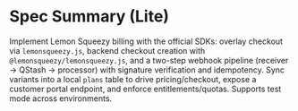 # Spec Summary (Lite)

Implement Lemon Squeezy billing with the official SDKs: overlay checkout via `lemonsqueezy.js`, backend checkout creation with `@lemonsqueezy/lemonsqueezy.js`, and a two-step webhook pipeline (receiver → QStash → processor) with signature verification and idempotency. Sync variants into a local `plans` table to drive pricing/checkout, expose a customer portal endpoint, and enforce entitlements/quotas. Supports test mode across environments.
